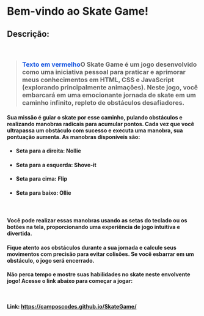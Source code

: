 # Bem-vindo ao Skate Game!

## Descrição:

<br>

> ### <span style="color: #1656E1;">Texto em vermelho</span>O Skate Game é um jogo desenvolvido como uma iniciativa pessoal para praticar e aprimorar meus conhecimentos em HTML, CSS e JavaScript (explorando principalmente animações). Neste jogo, você embarcará em uma emocionante jornada de skate em um caminho infinito, repleto de obstáculos desafiadores.</span>

>


#### Sua missão é guiar o skate por esse caminho, pulando obstáculos e realizando manobras radicais para acumular pontos. Cada vez que você ultrapassa um obstáculo com sucesso e executa uma manobra, sua pontuação aumenta. As manobras disponíveis são:

-   #### Seta para a direita: Nollie
-   #### Seta para a esquerda: Shove-it
-   #### Seta para cima: Flip
-   #### Seta para baixo: Ollie

<br>

#### Você pode realizar essas manobras usando as setas do teclado ou os botões na tela, proporcionando uma experiência de jogo intuitiva e divertida.

>

#### Fique atento aos obstáculos durante a sua jornada e calcule seus movimentos com precisão para evitar colisões. Se você esbarrar em um obstáculo, o jogo será encerrado.

#### Não perca tempo e mostre suas habilidades no skate neste envolvente jogo! Acesse o link abaixo para começar a jogar:

<br>

**Link: https://camposcodes.github.io/SkateGame/**
